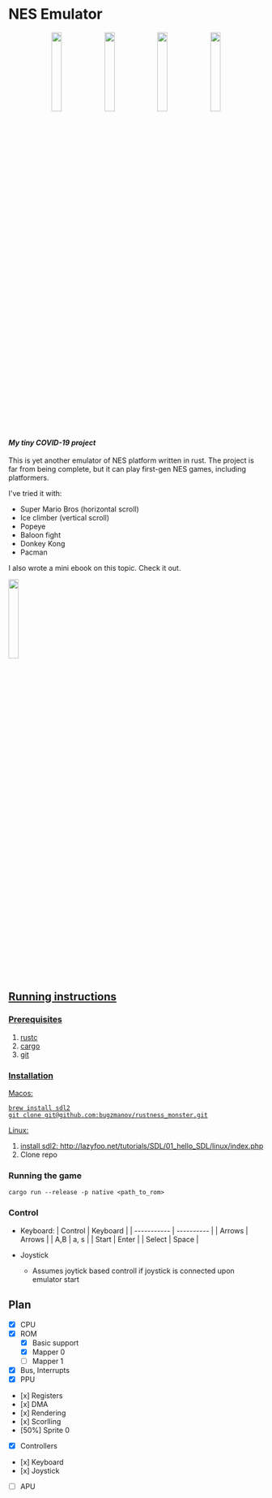 # NES Emulator

<p align="center">
  <img src="https://user-images.githubusercontent.com/502482/94373430-766ebb80-00d3-11eb-82c0-753be5e8b3ef.png" alt="" width="20%">
  <img src="https://user-images.githubusercontent.com/502482/94373466-c51c5580-00d3-11eb-8547-37fc0351e0c7.png" alt="" width="20%">
  <img src="https://user-images.githubusercontent.com/502482/94373510-e67d4180-00d3-11eb-9c38-9ca76cbba062.png" alt="" width="20%">
  <img src="https://user-images.githubusercontent.com/502482/94373543-001e8900-00d4-11eb-8bf4-3e5c1ab3d25e.png" alt="" width="20%">
</p>

#### *My tiny COVID-19 project*

This is yet another emulator of NES platform written in rust. 
The project is far from being complete, but it can play first-gen NES games, including platformers.

I've tried it with:
* Super Mario Bros (horizontal scroll)
* Ice climber (vertical scroll)
* Popeye
* Baloon fight
* Donkey Kong
* Pacman

I also wrote a mini ebook on this topic. Check it out.
<!-- <p align="center"> -->
<a target="_blank" href="https://bugzmanov.github.io/nes_ebook/index.html"><img src="https://bugzmanov.github.io/nes_ebook/images/intro.png" width="20%"/>
<!-- </p> -->

## Running instructions

### Prerequisites
1) rustc
2) cargo
3) git  

### Installation

Macos:
```
brew install sdl2
git clone git@github.com:bugzmanov/rustness_monster.git
```

Linux:
1) install sdl2: http://lazyfoo.net/tutorials/SDL/01_hello_SDL/linux/index.php
2) Clone repo

### Running the game

```
cargo run --release -p native <path_to_rom>
```

### Control
* Keyboard: 
    | Control | Keyboard | 
   | ----------- | ---------- | 
    | Arrows | Arrows | 
    | A,B | a, s | 
    | Start | Enter | 
    | Select | Space | 

* Joystick
    * Assumes joytick based controll if joystick is connected upon emulator start


## Plan

- [x] CPU
- [x] ROM  
  -   [x] Basic support
  -   [x] Mapper 0
  -   [ ] Mapper 1
- [x] Bus, Interrupts
- [x] PPU
 -    [x] Registers
 -    [x] DMA
 -    [x] Rendering
 -    [x] Scorlling
 -    [50%] Sprite 0
- [x] Controllers
 -    [x] Keyboard
 -    [x] Joystick
- [ ] APU